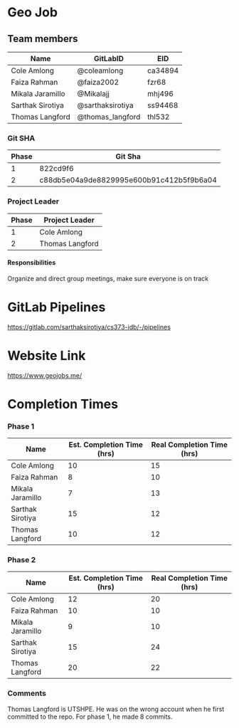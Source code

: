 # Geo Job

## Team members

| Name             | GitLabID         | EID     |
| ---------------- | ---------------- | ------- |
| Cole Amlong      | @coleamlong      | ca34894 |
| Faiza Rahman     | @faiza2002       | fzr68   |
| Mikala Jaramillo | @Mikalajj        | mhj496  |
| Sarthak Sirotiya | @sarthaksirotiya | ss94468 |
| Thomas Langford  | @thomas_langford | thl532  |

### Git SHA

| Phase | Git Sha                                  |
| ----- | ---------------------------------------- |
| 1     | 822cd9f6                                 |
| 2     | c88db5e04a9de8829995e600b91c412b5f9b6a04 |

### Project Leader

| Phase | Project Leader  |
| ----- | --------------- |
| 1     | Cole Amlong     |
| 2     | Thomas Langford |

#### Responsibilities

Organize and direct group meetings, make sure everyone is on track

# GitLab Pipelines

https://gitlab.com/sarthaksirotiya/cs373-idb/-/pipelines

# Website Link

https://www.geojobs.me/

# Completion Times

### Phase 1

| Name             | Est. Completion Time (hrs) | Real Completion Time (hrs) |
| ---------------- | -------------------------- | -------------------------- |
| Cole Amlong      | 10                         | 15                         |
| Faiza Rahman     | 8                          | 10                         |
| Mikala Jaramillo | 7                          | 13                         |
| Sarthak Sirotiya | 15                         | 12                         |
| Thomas Langford  | 10                         | 12                         |

### Phase 2

| Name             | Est. Completion Time (hrs) | Real Completion Time (hrs) |
| ---------------- | -------------------------- | -------------------------- |
| Cole Amlong      | 12                         | 20                         |
| Faiza Rahman     | 10                         | 10                         |
| Mikala Jaramillo | 9                          | 10                         |
| Sarthak Sirotiya | 15                         | 24                         |
| Thomas Langford  | 20                         | 22                         |

### Comments

Thomas Langford is UTSHPE. He was on the wrong account when he first committed to the repo. For phase 1, he made 8 commits.
